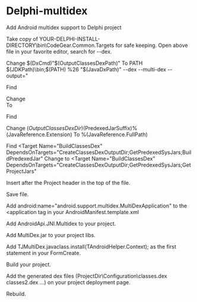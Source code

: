 # Delphi-multidex
Add Android multidex support to Delphi project

Take copy of YOUR-DELPHI-INSTALL-DIRECTORY\bin\CodeGear.Common.Targets for safe keeping.
Open above file in your favorite editor, search for --dex.

Change
  <DxClassesDexCmd>$(DxCmd)"$(OutputClassesDexPath)"</DxClassesDexCmd>
To
  <DxClassesDexCmd>PATH $(JDKPath)\bin;$(PATH) %26 "$(JavaDxPath)" --dex --multi-dex --output="</DxClassesDexCmd>

Find <Target Name="GetPredexedSysJars" Condition="('$(EnabledSysJars)'!='')">

Change
    <Split Text="$(EnabledSysJars)" Separator=";">
      <Output ItemName="SysJars" TaskParameter="Output" />
    </Split>  
To    
    <StringReplace Input="$(EnabledSysJars)" Replace=".dex" With="">
      <Output ItemName="SysJarstmp" TaskParameter="Output" />
    </StringReplace>
    <Split Text="@(SysJarstmp)" Separator=";">
      <Output ItemName="SysJars" TaskParameter="Output" />
    </Split>

Find <Target Name="GetProjectJars">
  
Change
  <PredexedJar>$(OutputClassesDexDir)%(JavaReference.Filename)$(PredexedJarSuffix)%(JavaReference.Extension)</PredexedJar>
To
  <PredexedJar>%(JavaReference.FullPath)</PredexedJar>
  
Find <Target Name="BuildClassesDex" DependsOnTargets="CreateClassesDexOutputDir;GetPredexedSysJars;BuildPredexedJar"
Change to
<Target Name="BuildClassesDex" DependsOnTargets="CreateClassesDexOutputDir;GetPredexedSysJars;GetProjectJars"

Insert <UsingTask TaskName="TrimEnd" AssemblyFile="$(BDS)\bin\Borland.Build.Tasks.Shared.dll"/> after the Project header in the
top of the file.

Save file.

Add android:name="android.support.multidex.MultiDexApplication" to the <application tag in your AndroidManifest.template.xml

Add AndroidApi.JNI.Multidex to your project.

Add MultiDex.jar to your project libs.

Add TJMultiDex.javaclass.install(TAndroidHelper.Context);
as the first statement in your FormCreate.

Build your project.

Add the generated dex files (ProjectDir\Configuration\classes.dex classes2.dex ...) on your project deployment page.

Rebuild.

